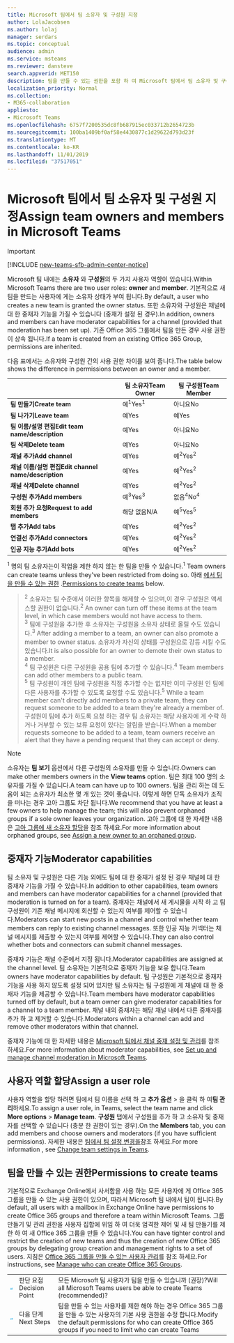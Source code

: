 ```yaml
---
title: Microsoft 팀에서 팀 소유자 및 구성원 지정
author: LolaJacobsen
ms.author: lolaj
manager: serdars
ms.topic: conceptual
audience: admin
ms.service: msteams
ms.reviewer: dansteve
search.appverid: MET150
description: 팀을 만들 수 있는 권한을 포함 하 여 Microsoft 팀에서 팀 소유자 및 구성원 역할 및 권한을 할당 하는 방법을 알아봅니다.
localization_priority: Normal
ms.collection:
- M365-collaboration
appliesto:
- Microsoft Teams
ms.openlocfilehash: 6757f7200535dc8fb687915ec033712b2654723b
ms.sourcegitcommit: 100ba1409bf0af58e4430877c1d29622d793d23f
ms.translationtype: MT
ms.contentlocale: ko-KR
ms.lasthandoff: 11/01/2019
ms.locfileid: "37517051"
---
```

<a name="assign-team-owners-and-members-in-microsoft-teams"></a><span data-ttu-id="83a35-103">Microsoft 팀에서 팀 소유자 및 구성원 지정</span><span class="sxs-lookup"><span data-stu-id="83a35-103">Assign team owners and members in Microsoft Teams</span></span>
=================================================

> [!IMPORTANT]
> [!INCLUDE [new-teams-sfb-admin-center-notice](includes/new-teams-sfb-admin-center-notice.md)]

<span data-ttu-id="83a35-104">Microsoft 팀 내에는 **소유자** 와 **구성원**의 두 가지 사용자 역할이 있습니다.</span><span class="sxs-lookup"><span data-stu-id="83a35-104">Within Microsoft Teams there are two user roles: **owner** and **member**.</span></span> <span data-ttu-id="83a35-105">기본적으로 새 팀을 만드는 사용자에 게는 소유자 상태가 부여 됩니다.</span><span class="sxs-lookup"><span data-stu-id="83a35-105">By default, a user who creates a new team is granted the owner status.</span></span> <span data-ttu-id="83a35-106">또한 소유자와 구성원은 채널에 대 한 중재자 기능을 가질 수 있습니다 (중재가 설정 된 경우).</span><span class="sxs-lookup"><span data-stu-id="83a35-106">In addition, owners and members can have moderator capabilities for a channel (provided that moderation has been set up).</span></span> <span data-ttu-id="83a35-107">기존 Office 365 그룹에서 팀을 만든 경우 사용 권한이 상속 됩니다.</span><span class="sxs-lookup"><span data-stu-id="83a35-107">If a team is created from an existing Office 365 Group, permissions are inherited.</span></span>

<span data-ttu-id="83a35-108">다음 표에서는 소유자와 구성원 간의 사용 권한 차이를 보여 줍니다.</span><span class="sxs-lookup"><span data-stu-id="83a35-108">The table below shows the difference in permissions between an owner and a member.</span></span>


|                                   | <span data-ttu-id="83a35-109">팀 소유자</span><span class="sxs-lookup"><span data-stu-id="83a35-109">Team Owner</span></span> | <span data-ttu-id="83a35-110">팀 구성원</span><span class="sxs-lookup"><span data-stu-id="83a35-110">Team Member</span></span> |
|-----------------------------------|------------|-------------|
|          <span data-ttu-id="83a35-111">**팀 만들기**</span><span class="sxs-lookup"><span data-stu-id="83a35-111">**Create team**</span></span>          |    <span data-ttu-id="83a35-112">예<sup>1</sup></span><span class="sxs-lookup"><span data-stu-id="83a35-112">Yes<sup>1</sup></span></span>     |     <span data-ttu-id="83a35-113">아니요</span><span class="sxs-lookup"><span data-stu-id="83a35-113">No</span></span>      |
|          <span data-ttu-id="83a35-114">**팀 나가기**</span><span class="sxs-lookup"><span data-stu-id="83a35-114">**Leave team**</span></span>           |    <span data-ttu-id="83a35-115">예</span><span class="sxs-lookup"><span data-stu-id="83a35-115">Yes</span></span>     |     <span data-ttu-id="83a35-116">예</span><span class="sxs-lookup"><span data-stu-id="83a35-116">Yes</span></span>     |
|  <span data-ttu-id="83a35-117">**팀 이름/설명 편집**</span><span class="sxs-lookup"><span data-stu-id="83a35-117">**Edit team name/description**</span></span>   |    <span data-ttu-id="83a35-118">예</span><span class="sxs-lookup"><span data-stu-id="83a35-118">Yes</span></span>     |     <span data-ttu-id="83a35-119">아니요</span><span class="sxs-lookup"><span data-stu-id="83a35-119">No</span></span>      |
|          <span data-ttu-id="83a35-120">**팀 삭제**</span><span class="sxs-lookup"><span data-stu-id="83a35-120">**Delete team**</span></span>          |    <span data-ttu-id="83a35-121">예</span><span class="sxs-lookup"><span data-stu-id="83a35-121">Yes</span></span>     |     <span data-ttu-id="83a35-122">아니요</span><span class="sxs-lookup"><span data-stu-id="83a35-122">No</span></span>      |
|          <span data-ttu-id="83a35-123">**채널 추가**</span><span class="sxs-lookup"><span data-stu-id="83a35-123">**Add channel**</span></span>          |    <span data-ttu-id="83a35-124">예</span><span class="sxs-lookup"><span data-stu-id="83a35-124">Yes</span></span>     |    <span data-ttu-id="83a35-125">예<sup>2</sup></span><span class="sxs-lookup"><span data-stu-id="83a35-125">Yes<sup>2</sup></span></span>|
| <span data-ttu-id="83a35-126">**채널 이름/설명 편집**</span><span class="sxs-lookup"><span data-stu-id="83a35-126">**Edit channel name/description**</span></span> |    <span data-ttu-id="83a35-127">예</span><span class="sxs-lookup"><span data-stu-id="83a35-127">Yes</span></span>     |    <span data-ttu-id="83a35-128">예<sup>2</sup></span><span class="sxs-lookup"><span data-stu-id="83a35-128">Yes<sup>2</sup></span></span>|
|        <span data-ttu-id="83a35-129">**채널 삭제**</span><span class="sxs-lookup"><span data-stu-id="83a35-129">**Delete channel**</span></span>         |    <span data-ttu-id="83a35-130">예</span><span class="sxs-lookup"><span data-stu-id="83a35-130">Yes</span></span>     |    <span data-ttu-id="83a35-131">예<sup>2</sup></span><span class="sxs-lookup"><span data-stu-id="83a35-131">Yes<sup>2</sup></span></span>|
|          <span data-ttu-id="83a35-132">**구성원 추가**</span><span class="sxs-lookup"><span data-stu-id="83a35-132">**Add members**</span></span>          |  <span data-ttu-id="83a35-133">예<sup>3</sup></span><span class="sxs-lookup"><span data-stu-id="83a35-133">Yes<sup>3</sup></span></span>   |     <span data-ttu-id="83a35-134">없음<sup>4</sup></span><span class="sxs-lookup"><span data-stu-id="83a35-134">No<sup>4</sup></span></span>    |
|          <span data-ttu-id="83a35-135">**회원 추가 요청**</span><span class="sxs-lookup"><span data-stu-id="83a35-135">**Request to add members**</span></span>          |  <span data-ttu-id="83a35-136">해당 없음</span><span class="sxs-lookup"><span data-stu-id="83a35-136">N/A</span></span>   |     <span data-ttu-id="83a35-137">예<sup>5</sup></span><span class="sxs-lookup"><span data-stu-id="83a35-137">Yes<sup>5</sup></span></span>     |
|           <span data-ttu-id="83a35-138">**탭 추가**</span><span class="sxs-lookup"><span data-stu-id="83a35-138">**Add tabs**</span></span>            |    <span data-ttu-id="83a35-139">예</span><span class="sxs-lookup"><span data-stu-id="83a35-139">Yes</span></span>     |    <span data-ttu-id="83a35-140">예<sup>2</sup></span><span class="sxs-lookup"><span data-stu-id="83a35-140">Yes<sup>2</sup></span></span>|
|        <span data-ttu-id="83a35-141">**연결선 추가**</span><span class="sxs-lookup"><span data-stu-id="83a35-141">**Add connectors**</span></span>         |    <span data-ttu-id="83a35-142">예</span><span class="sxs-lookup"><span data-stu-id="83a35-142">Yes</span></span>     |    <span data-ttu-id="83a35-143">예<sup>2</sup></span><span class="sxs-lookup"><span data-stu-id="83a35-143">Yes<sup>2</sup></span></span>|
|           <span data-ttu-id="83a35-144">**인공 지능 추가**</span><span class="sxs-lookup"><span data-stu-id="83a35-144">**Add bots**</span></span>            |    <span data-ttu-id="83a35-145">예</span><span class="sxs-lookup"><span data-stu-id="83a35-145">Yes</span></span>     |    <span data-ttu-id="83a35-146">예<sup>2</sup></span><span class="sxs-lookup"><span data-stu-id="83a35-146">Yes<sup>2</sup></span></span>|

<span data-ttu-id="83a35-147"><sup>1</sup> 명의 팀 소유자는이 작업을 제한 하지 않는 한 팀을 만들 수 있습니다.</span><span class="sxs-lookup"><span data-stu-id="83a35-147"><sup>1</sup> Team owners can create teams unless they've been restricted from doing so.</span></span> <span data-ttu-id="83a35-148">아래 [에서 팀을 만들 수 있는 권한](#permissions-to-create-teams) .</span><span class="sxs-lookup"><span data-stu-id="83a35-148">[Permissions to create teams](#permissions-to-create-teams) below.</span></span><br>
><span data-ttu-id="83a35-149"><sup>2</sup> 소유자는 팀 수준에서 이러한 항목을 해제할 수 있으며,이 경우 구성원은 액세스할 권한이 없습니다.</span><span class="sxs-lookup"><span data-stu-id="83a35-149"><sup>2</sup> An owner can turn off these items at the team level, in which case members would not have access to them.</span></span><br>
<span data-ttu-id="83a35-150"><sup>3</sup> 팀에 구성원을 추가한 후 소유자는 구성원을 소유자 상태로 올릴 수도 있습니다.</span><span class="sxs-lookup"><span data-stu-id="83a35-150"><sup>3</sup> After adding a member to a team, an owner can also promote a member to owner status.</span></span> <span data-ttu-id="83a35-151">소유자가 자신의 상태를 구성원으로 강등 시킬 수도 있습니다.</span><span class="sxs-lookup"><span data-stu-id="83a35-151">It is also possible for an owner to demote their own status to a member.</span></span><br>
<span data-ttu-id="83a35-152"><sup>4</sup> 팀 구성원은 다른 구성원을 공용 팀에 추가할 수 있습니다.</span><span class="sxs-lookup"><span data-stu-id="83a35-152"><sup>4</sup> Team members can add other members to a public team.</span></span><br>
<span data-ttu-id="83a35-153"><sup>5</sup> 팀 구성원이 개인 팀에 구성원을 직접 추가할 수는 없지만 이미 구성원 인 팀에 다른 사용자를 추가할 수 있도록 요청할 수도 있습니다.</span><span class="sxs-lookup"><span data-stu-id="83a35-153"><sup>5</sup> While a team member can't directly add members to a private team, they can request someone to be added to a team they're already a member of.</span></span> <span data-ttu-id="83a35-154">구성원이 팀에 추가 하도록 요청 하는 경우 팀 소유자는 해당 사용자에 게 수락 하거나 거부할 수 있는 보류 요청이 있다는 알림을 받습니다.</span><span class="sxs-lookup"><span data-stu-id="83a35-154">When a member requests someone to be added to a team, team owners receive an alert that they have a pending request that they can accept or deny.</span></span>

> [!NOTE]
> <span data-ttu-id="83a35-155">소유자는 **팀 보기** 옵션에서 다른 구성원의 소유자를 만들 수 있습니다.</span><span class="sxs-lookup"><span data-stu-id="83a35-155">Owners can make other members owners in the **View teams** option.</span></span> <span data-ttu-id="83a35-156">팀은 최대 100 명의 소유자를 가질 수 있습니다.</span><span class="sxs-lookup"><span data-stu-id="83a35-156">A team can have up to 100 owners.</span></span> <span data-ttu-id="83a35-157">팀을 관리 하는 데 도움이 되는 소유자가 최소한 몇 개 있는 것이 좋습니다. 이렇게 하면 단독 소유자가 조직을 떠나는 경우 고아 그룹도 차단 됩니다.</span><span class="sxs-lookup"><span data-stu-id="83a35-157">We recommend that you have at least a few owners to help manage the team; this will also prevent orphaned groups if a sole owner leaves your organization.</span></span> <span data-ttu-id="83a35-158">고아 그룹에 대 한 자세한 내용은 [고아 그룹에 새 소유자 할당](https://support.office.com/article/Assign-a-new-owner-to-an-orphaned-group-86bb3db6-8857-45d1-95c8-f6d540e45732)을 참조 하세요.</span><span class="sxs-lookup"><span data-stu-id="83a35-158">For more information about orphaned groups, see [Assign a new owner to an orphaned group](https://support.office.com/article/Assign-a-new-owner-to-an-orphaned-group-86bb3db6-8857-45d1-95c8-f6d540e45732).</span></span>

## <a name="moderator-capabilities"></a><span data-ttu-id="83a35-159">중재자 기능</span><span class="sxs-lookup"><span data-stu-id="83a35-159">Moderator capabilities</span></span>

<span data-ttu-id="83a35-160">팀 소유자 및 구성원은 다른 기능 외에도 팀에 대 한 중재가 설정 된 경우 채널에 대 한 중재자 기능을 가질 수 있습니다.</span><span class="sxs-lookup"><span data-stu-id="83a35-160">In addition to other capabilities, team owners and members can have moderator capabilities for a channel (provided that moderation is turned on for a team).</span></span> <span data-ttu-id="83a35-161">중재자는 채널에서 새 게시물을 시작 하 고 팀 구성원이 기존 채널 메시지에 회신할 수 있는지 여부를 제어할 수 있습니다.</span><span class="sxs-lookup"><span data-stu-id="83a35-161">Moderators can start new posts in a channel and control whether team members can reply to existing channel messages.</span></span> <span data-ttu-id="83a35-162">또한 인공 지능 커넥터는 채널 메시지를 제출할 수 있는지 여부를 제어할 수 있습니다.</span><span class="sxs-lookup"><span data-stu-id="83a35-162">They can also control whether bots and connectors can submit channel messages.</span></span>

<span data-ttu-id="83a35-163">중재자 기능은 채널 수준에서 지정 됩니다.</span><span class="sxs-lookup"><span data-stu-id="83a35-163">Moderator capabilities are assigned at the channel level.</span></span> <span data-ttu-id="83a35-164">팀 소유자는 기본적으로 중재자 기능을 보유 합니다.</span><span class="sxs-lookup"><span data-stu-id="83a35-164">Team owners have moderator capabilities by default.</span></span> <span data-ttu-id="83a35-165">팀 구성원은 기본적으로 중재자 기능을 사용 하지 않도록 설정 되어 있지만 팀 소유자는 팀 구성원에 게 채널에 대 한 중재자 기능을 제공할 수 있습니다.</span><span class="sxs-lookup"><span data-stu-id="83a35-165">Team members have moderator capabilities turned off by default, but a team owner can give moderator capabilities for a channel to a team member.</span></span> <span data-ttu-id="83a35-166">채널 내의 중재자는 해당 채널 내에서 다른 중재자를 추가 하 고 제거할 수 있습니다.</span><span class="sxs-lookup"><span data-stu-id="83a35-166">Moderators within a channel can add and remove other moderators within that channel.</span></span>

<span data-ttu-id="83a35-167">중재자 기능에 대 한 자세한 내용은 [Microsoft 팀에서 채널 중재 설정 및 관리](manage-channel-moderation-in-teams.md)를 참조 하세요.</span><span class="sxs-lookup"><span data-stu-id="83a35-167">For more information about moderator capabilities, see [Set up and manage channel moderation in Microsoft Teams](manage-channel-moderation-in-teams.md).</span></span>

## <a name="assign-a-user-role"></a><span data-ttu-id="83a35-168">사용자 역할 할당</span><span class="sxs-lookup"><span data-stu-id="83a35-168">Assign a user role</span></span>

<span data-ttu-id="83a35-169">사용자 역할을 할당 하려면 팀에서 팀 이름을 선택 하 고 **추가 옵션** > 을 클릭 하 여**팀 관리**하세요.</span><span class="sxs-lookup"><span data-stu-id="83a35-169">To assign a user role, in Teams, select the team name and click **More options** > **Manage team**.</span></span> <span data-ttu-id="83a35-170">**구성원** 탭에서 구성원을 추가 하 고 소유자 및 중재자를 선택할 수 있습니다 (충분 한 권한이 있는 경우).</span><span class="sxs-lookup"><span data-stu-id="83a35-170">On the **Members** tab, you can add members and choose owners and moderators (if you have sufficient permissions).</span></span> <span data-ttu-id="83a35-171">자세한 내용은 [팀에서 팀 설정 변경을](https://support.office.com/article/ce053b04-1b8e-4796-baa8-90dc427b3acc)참조 하세요.</span><span class="sxs-lookup"><span data-stu-id="83a35-171">For more information , see [Change team settings in Teams](https://support.office.com/article/ce053b04-1b8e-4796-baa8-90dc427b3acc).</span></span>

## <a name="permissions-to-create-teams"></a><span data-ttu-id="83a35-172">팀을 만들 수 있는 권한</span><span class="sxs-lookup"><span data-stu-id="83a35-172">Permissions to create teams</span></span>

<span data-ttu-id="83a35-173">기본적으로 Exchange Online에서 사서함을 사용 하는 모든 사용자에 게 Office 365 그룹을 만들 수 있는 사용 권한이 있으며, 따라서 Microsoft 팀 내에서 팀이 됩니다.</span><span class="sxs-lookup"><span data-stu-id="83a35-173">By default, all users with a mailbox in Exchange Online have permissions to create Office 365 groups and therefore a team within Microsoft Teams.</span></span> <span data-ttu-id="83a35-174">그룹 만들기 및 관리 권한을 사용자 집합에 위임 하 여 더욱 엄격한 제어 및 새 팀 만들기를 제한 하 여 새 Office 365 그룹을 만들 수 있습니다.</span><span class="sxs-lookup"><span data-stu-id="83a35-174">You can have tighter control and restrict the creation of new teams and thus the creation of new Office 365 groups by delegating group creation and management rights to a set of users.</span></span> <span data-ttu-id="83a35-175">지침은 [Office 365 그룹을 만들 수 있는 사용자 관리](https://support.office.com/article/manage-who-can-create-office-365-groups-4c46c8cb-17d0-44b5-9776-005fced8e618)를 참조 하세요.</span><span class="sxs-lookup"><span data-stu-id="83a35-175">For instructions, see [Manage who can create Office 365 Groups](https://support.office.com/article/manage-who-can-create-office-365-groups-4c46c8cb-17d0-44b5-9776-005fced8e618).</span></span>


||||
|---------|---------|---------|
| ![결정 지점을 나타내는 아이콘](media/Assign_roles_and_permissions_in_Microsoft_Teams_image2.png)     |<span data-ttu-id="83a35-177">판단 요점</span><span class="sxs-lookup"><span data-stu-id="83a35-177">Decision Point</span></span>         |<span data-ttu-id="83a35-178">모든 Microsoft 팀 사용자가 팀을 만들 수 있습니까 (권장)?</span><span class="sxs-lookup"><span data-stu-id="83a35-178">Will all Microsoft Teams users be able to create Teams (recommended)?</span></span>         |
| ![다음 단계를 나타내는 아이콘](media/Assign_roles_and_permissions_in_Microsoft_Teams_image3.png)    |<span data-ttu-id="83a35-180">다음 단계</span><span class="sxs-lookup"><span data-stu-id="83a35-180">Next Steps</span></span>         |<span data-ttu-id="83a35-181">팀을 만들 수 있는 사용자를 제한 해야 하는 경우 Office 365 그룹을 만들 수 있는 사용자의 기본 사용 권한을 수정 합니다.</span><span class="sxs-lookup"><span data-stu-id="83a35-181">Modify the default permissions for who can create Office 365 groups if you need to limit who can create Teams</span></span>         |
